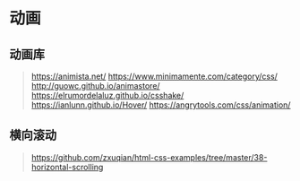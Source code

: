 # 动画

## 动画库

> <https://animista.net/>
> <https://www.minimamente.com/category/css/>
> <http://guowc.github.io/animastore/>
> <https://elrumordelaluz.github.io/csshake/>
> <https://ianlunn.github.io/Hover/>
> <https://angrytools.com/css/animation/>

## 横向滚动

> <https://github.com/zxuqian/html-css-examples/tree/master/38-horizontal-scrolling>
